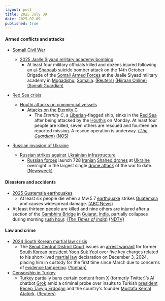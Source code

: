 ```yaml
---
layout: post
title: 2025 July 09
date: 2025-07-09
published: true
---
```



#### Armed conflicts and attacks

* [Somali Civil War](https://en.wikipedia.org/wiki/Somali_Civil_War_%282009%E2%80%93present%29 "Somali Civil War (2009–present)")
  * [2025 Jaalle Siyaad military academy bombing](https://en.wikipedia.org/wiki/2025_Jaalle_Siyaad_military_academy_bombing "2025 Jaalle Siyaad military academy bombing")
    * At least four military officials killed and dozens injured following an [al-Shabaab](https://en.wikipedia.org/wiki/Al-Shabaab_%28militant_group%29 "Al-Shabaab (militant group)") suicide bomber attack on the 14th October Brigade of the [Somali Armed Forces](https://en.wikipedia.org/wiki/Somali_Armed_Forces "Somali Armed Forces") at the Jaalle Siyaad military academy in [Mogadishu](https://en.wikipedia.org/wiki/Mogadishu "Mogadishu"), [Somalia](https://en.wikipedia.org/wiki/Somalia "Somalia"). [(Reuters)](https://www.reuters.com/world/africa/blast-hits-military-base-somali-capital-witness-al-shabaab-group-say-2025-07-09/) [(Hiiraan Online)](https://hiiraan.com/news4/2025/July/202140/suicide_bomber_targets_somali_military_academy_in_mogadishu_casualties_reported.aspx) [(Somali Guardian)](https://somaliguardian.com/news/somalia-news/suicide-bomber-targets-somali-military-academy-during-visit-by-western-officials/)

* [Red Sea crisis](https://en.wikipedia.org/wiki/Red_Sea_crisis "Red Sea crisis")
  * [Houthi attacks on commercial vessels](https://en.wikipedia.org/wiki/Houthi_attacks_on_commercial_vessels "Houthi attacks on commercial vessels")
    * [Attacks on the Eternity C](https://en.wikipedia.org/wiki/Attacks_on_the_Eternity_C "Attacks on the Eternity C")
      * The *Eternity C*, a [Liberian](https://en.wikipedia.org/wiki/Liberia "Liberia")-flagged ship, sinks in the [Red Sea](https://en.wikipedia.org/wiki/Red_Sea "Red Sea") after being attacked by the [Houthis](https://en.wikipedia.org/wiki/Houthis "Houthis") on Monday. At least four people are killed, seven others are rescued and fourteen are reported missing. A rescue operation is underway. [(*The Guardian*)](https://www.theguardian.com/world/2025/jul/09/rescuers-search-for-crew-of-cargo-ship-eternity-c-that-sank-after-being-attacked-in-red-sea) [(NOS)](https://nos.nl/artikel/2574293-schip-op-rode-zee-gezonken-na-aanval-door-houthi-s-bemanning-te-water)
* [Russian invasion of Ukraine](https://en.wikipedia.org/wiki/Russian_invasion_of_Ukraine "Russian invasion of Ukraine")
  * [Russian strikes against Ukrainian infrastructure](https://en.wikipedia.org/wiki/Russian_strikes_against_Ukrainian_infrastructure_%282022%E2%80%93present%29 "Russian strikes against Ukrainian infrastructure (2022–present)")
    * [Russian forces](https://en.wikipedia.org/wiki/Russian_Armed_Forces "Russian Armed Forces") launch 728 [Iranian](https://en.wikipedia.org/wiki/Iran "Iran") [Shahed drones](https://en.wikipedia.org/wiki/Shahed_drones "Shahed drones") at [Ukraine](https://en.wikipedia.org/wiki/Ukraine "Ukraine") overnight in the largest single [drone attack](https://en.wikipedia.org/wiki/Drone_attack "Drone attack") of the war to date. [(Newsweek)](https://www.newsweek.com/russia-ukraine-war-drone-putin-trump-2096445)

#### Disasters and accidents

* [2025 Guatemala earthquakes](https://en.wikipedia.org/wiki/2025_Guatemala_earthquakes "2025 Guatemala earthquakes")
  * At least six people die when a Mw 5.7 [earthquake](https://en.wikipedia.org/wiki/Earthquake "Earthquake") strikes [Guatemala](https://en.wikipedia.org/wiki/Guatemala "Guatemala") and causes widespread damage. [(ABC News)](https://abcnews.go.com/amp/International/wireStory/dozens-earthquakes-aftershocks-cause-deaths-guatemala-123600934)
* At least thirteen people are killed and nine others are injured after a section of the [Gambhira Bridge](https://en.wikipedia.org/wiki/Gambhira_Bridge "Gambhira Bridge") in [Gujarat](https://en.wikipedia.org/wiki/Gujarat "Gujarat"), [India](https://en.wikipedia.org/wiki/India "India"), partially collapses during morning [rush hour](https://en.wikipedia.org/wiki/Rush_hour "Rush hour"). [(*The Times of India*)](https://timesofindia.indiatimes.com/india/watch-rescue-teams-try-to-pull-out-truck-after-gujarat-bridge-collapse-10-dead-several-injured/articleshow/122342737.cms) [(NDTV)](https://www.ndtv.com/india-news/gujarat-bridge-collapse-crumbling-gambhira-bridge-was-40-years-old-gave-way-in-peak-traffic-hours-mahisagar-river-cars-deaths-news-vadodara-8847480)

#### Law and crime

* [2024 South Korean martial law crisis](https://en.wikipedia.org/wiki/2024_South_Korean_martial_law_crisis "2024 South Korean martial law crisis")
  * The [Seoul Central District Court](https://en.wikipedia.org/wiki/High_courts_of_South_Korea "High courts of South Korea") issues an [arrest warrant](https://en.wikipedia.org/wiki/Arrest_of_Yoon_Suk_Yeol "Arrest of Yoon Suk Yeol") for former [South Korean](https://en.wikipedia.org/wiki/South_Korea "South Korea") [president](https://en.wikipedia.org/wiki/President_of_South_Korea "President of South Korea") [Yoon Suk Yeol](https://en.wikipedia.org/wiki/Yoon_Suk_Yeol "Yoon Suk Yeol") over five key charges related to his short-lived [martial law](https://en.wikipedia.org/wiki/Martial_law "Martial law") declaration on December 3, 2024, placing him in custody for the first time since March due to concerns of [evidence tampering](https://en.wikipedia.org/wiki/Evidence_tampering "Evidence tampering"). [(Yonhap)](https://en.yna.co.kr/view/AEN20250709006551315)
* [Censorship in Turkey](https://en.wikipedia.org/wiki/Censorship_in_Turkey "Censorship in Turkey")
  * [Turkey](https://en.wikipedia.org/wiki/Turkey "Turkey") partially bans certain content from [X](https://en.wikipedia.org/wiki/Twitter "Twitter") (formerly Twitter)’s [AI](https://en.wikipedia.org/wiki/Artificial_intelligence "Artificial intelligence") chatbot [Grok](https://en.wikipedia.org/wiki/Grok_%28chatbot%29 "Grok (chatbot)") amid a criminal probe over insults to Turkish [president](https://en.wikipedia.org/wiki/President_of_Turkey "President of Turkey") [Recep Tayyip Erdoğan](https://en.wikipedia.org/wiki/Recep_Tayyip_Erdo%C4%9Fan "Recep Tayyip Erdoğan") and the country's founder [Mustafa Kemal Atatürk](https://en.wikipedia.org/wiki/Mustafa_Kemal_Atat%C3%BCrk "Mustafa Kemal Atatürk"). [(Reuters)](https://www.reuters.com/business/media-telecom/turkey-blocks-xs-grok-chatbot-alleged-insults-erdogan-2025-07-09/)
